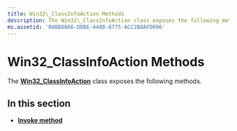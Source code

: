 ```yaml
---
title: Win32\_ClassInfoAction Methods
description: The Win32\_ClassInfoAction class exposes the following methods.
ms.assetid: 'B0BB8666-DDBE-4480-8775-ACC2B8AFD096'
---
```


# Win32\_ClassInfoAction Methods

The [**Win32\_ClassInfoAction**](win32-classinfoaction.md) class exposes the following methods.

## In this section

-   [**Invoke method**](invoke-method-in-class-win32-classinfoaction.md)

 

 




